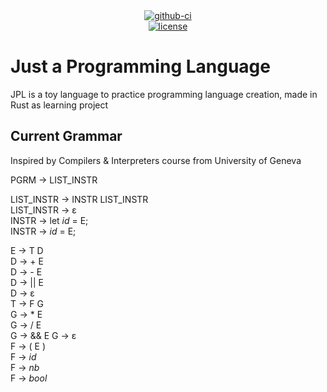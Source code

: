 <div align="center">
  <div>
    <a href="https://github.com/K4kug3n/jpl/actions?query=workflow%3Alinux-build">
      <img src="https://github.com/K4kug3n/jpl/workflows/linux-build/badge.svg" alt="github-ci" />
    </a>
  </div>
  <div>
    <a href="https://github.com/K4kug3n/jpl/blob/main/LICENSE">
      <img src="https://img.shields.io/github/license/K4kug3n/jpl?style=plastic" alt="license" />
    </a>
  </div>

</div>

# Just a Programming Language

JPL is a toy language to practice programming language creation, made in Rust as learning project

## Current Grammar
Inspired by Compilers & Interpreters course from University of Geneva  

PGRM &rarr; LIST_INSTR  

LIST_INSTR &rarr; INSTR LIST_INSTR  
LIST_INSTR &rarr; ε  
INSTR &rarr; let *id* = E;  
INSTR &rarr; *id* = E;  

E &rarr; T D  
D &rarr; + E  
D &rarr; - E  
D &rarr; || E  
D &rarr; ε  
T &rarr; F G  
G &rarr; * E  
G &rarr; / E  
G &rarr; && E 
G &rarr; ε  
F &rarr; ( E )  
F &rarr; *id*  
F &rarr; *nb*  
F &rarr; *bool*  